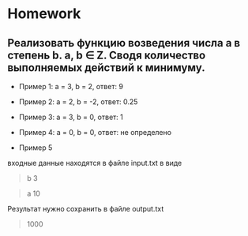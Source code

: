 # Homework

## Реализовать функцию возведения числа а в степень b. a, b ∈ Z. Сводя количество выполняемых действий к минимуму. 

* Пример 1: а = 3, b = 2, ответ: 9 
 
* Пример 2: а = 2, b = -2, ответ: 0.25

* Пример 3: а = 3, b = 0, ответ: 1

* Пример 4: а = 0, b = 0, ответ: не определено 

* Пример 5

входные данные находятся в файле input.txt в виде

>b 3

>a 10

Результат нужно сохранить в файле output.txt

>1000
